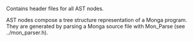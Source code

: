Contains header files for all AST nodes.

AST nodes compose a tree structure representation of a Monga program. They
are generated by parsing a Monga source file with Mon_Parse (see ../mon_parser.h).
